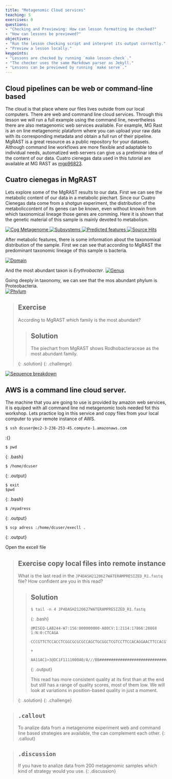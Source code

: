 ```yaml
---
title: "Metagenomic Cloud services"
teaching: 5
exercises: 0
questions:
- "Checking and Previewing: How can lesson formatting be checked?"
- "How can lessons be previewed?"
objectives:
- "Run the lesson checking script and interpret its output correctly."
- "Preview a lesson locally."
keypoints:
- "Lessons are checked by running `make lesson-check`."
- "The checker uses the same Markdown parser as Jekyll."
- "Lessons can be previewed by running `make serve`."
---
```



## Cloud pipelines can be web or command-line based
The cloud is that place where our files lives outside from our local computers. 
There are web and command line cloud services. Through this lesson we will run a 
full example using the command line, nevertheless there are also metagenomic web 
services available. For example, MG Rast is an on line metagenomic plataform where 
you can upload your raw data with its corresponding metadata and obtain a full run
of their pipeline. MgRAST is a great resource as a public repository for your datasets. 
Although command line workflows are more flexible and adaptable to individual needs, 
automatized web servers can give us a preliminar idea of the content of our data. 
Cuatro cienegas data used in this tutorial are available at MG RAST 
as [mgp96823](https://www.mg-rast.org/mgmain.html?mgpage=project&project=mgp96823). 

## Cuatro cienegas in MgRAST  
Lets explore some of the MgRAST results to our data. First we can see the metabolic content
of our data in a metabolic piechart. Since our Cuatro Cienegas data come from a shotgun experiment, 
the distribution of the metaboliccontent of its genes can be known, even without knowin from which 
taxonomical lineage those genes are comming. Here it is shown that the genetic material of 
this sample is mainly devoted to metabolism.  

<a href="{{ page.root }}/fig/md-02-mgm4913055.3_cog.png">
  <img src="{{ page.root }}/fig/md-02-mgm4913055.3_cog.png" alt="Cog Metagenome" />
</a>

<a href="{{ page.root }}/fig/md-02-mgm4913055.3_subsystems.png">
  <img src="{{ page.root }}/fig/md-02-mgm4913055.3_subsystems.png" alt="Subsystems" />
</a>

 <a href="{{ page.root }}/fig/md-02-mgm4913055.3_predicted_features.png">
  <img src="{{ page.root }}/fig/md-02-mgm4913055.3_predicted_features.png" alt="Predicted features" />
</a>
 
<a href="{{ page.root }}/fig/md-02-mgm4913055.3_source_hits_distribution.png">
  <img src="{{ page.root }}/fig/md-02-mgm4913055.3_source_hits_distribution.png" alt="Source Hits" />
</a>

After metabolic features, there is some information about the taxonomixal distribution of the 
sample. First we can see that according to MgRAST the predominant taxonomic lineage of this sample is bacteria.  

<a href="{{ page.root }}/fig/md-02-mgm4913055.3_domain.png">
  <img src="{{ page.root }}/fig/md-02-mgm4913055.3_domain.png" alt="Domain" />
</a>

 And the most abundant taxon is *Erythrobacter*. 
 <a href="{{ page.root }}/fig/md-02-mgm4913055.3_genus.png">
  <img src="{{ page.root }}/fig/md-02-mgm4913055.3_genus.png" alt="Genus" />
</a>

Going deeply in taxonomy, we can see that the mos abundant phylum is Proteobacteria.  
<a href="{{ page.root }}/fig/md-02-mgm4913055.3_phylum.png">
  <img src="{{ page.root }}/fig/md-02-mgm4913055.3_phylum.png" alt="Phylum" />
</a>

> ## Exercise
> 
> According to MgRAST which family is the most abundant?
> 
> 
>> ## Solution
>>  The piechart from MgRAST shows Rodhobacteraceae as the most abundant family. 
>> 
> {: .solution}
{: .challenge}


<a href="{{ page.root }}/fig/md-02-mgm4913055.3_sequence_breakdown.png">
  <img src="{{ page.root }}/fig/md-02-mgm4913055.3_sequence_breakdown.png" alt="Sequence breakdown" />
</a>



## AWS is a command line cloud server. 
The machine that you are going to use is provided by amazon web services, it is equiped with all 
command line nd metagenomic tools needed fot this workshop. Lets practice log in this service and 
copy files from your local computer to your remote instance of AWS.  

~~~
$ ssh dcuser@ec2-3-238-253-45.compute-1.amazonaws.com 
~~~
:{} 

~~~
$ pwd 
~~~
{: .bash}

~~~
$ /home/dcuser  
~~~
{: .output}


~~~
$ exit
$pwd
~~~
{: .bash}

~~~
$ /myadress
~~~
{: .output}

~~~
$ scp adress :/home/dcuser/execll .
~~~
{: .output}

 Open the excell file 
 
> ## Exercise copy local files into remote instance
> 
> What is the last read in the `JP4DASH2120627WATERAMPRESIZED_R1.fastq ` file? How confident
> are you in this read? 
> 
>> ## Solution
>> ~~~
>> $ tail -n 4 JP4DASH2120627WATERAMPRESIZED_R1.fastq
>> ~~~
>> {: .bash}
>> 
>> ~~~
>>@MISEQ-LAB244-W7:156:000000000-A80CV:1:2114:17866:28868 1:N:0:CTCAGA
>>
>>CCCGTTCTCCACCTCGGCGCGCGCCAGCTGCGGCTCGTCCTTCCACAGGAACTTCCACGTCGCCGTCAGCCGCGACACGTTCTCCCCCCTCGCATGCTCGTCCTGTCTCTCGTGCTTGGCCGACGCCTGCGCCTCGCACTGCGCCCGCTCGGTGTCGTTCATGTTGATCTTCACCGTGGCGTGCATGAAGCGGTTCCCGGCCTCGTCGCCACCCACGCCATCCGCGTCGGCCAGCCACTCTCACTGCTCGC
>>
>>+
>>
>>AA11AC1>3@DC1F1111000A0/A///BB#############################################################################################################################################################################################################################          
>> ~~~
>> {: .output}
>> 
>> This read has more consistent quality at its first than at the end
>> but still has a range of quality scores, 
>> most of them low. We will look at variations in position-based quality
>> in just a moment.
>> 
> {: .solution}
{: .challenge}


> ## `.callout`
>
> To analize data from a metagenome experiment web and command line based strategies are available, the can complement each other.
{: .callout}


> ## `.discussion`
>
> If you have to analize data from 200 metagenomic samples which kind of strategy would you use.
{: .discussion}

